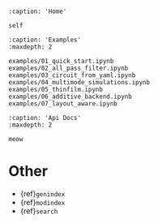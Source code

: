 ```{include} ../../README.md
```

```{toctree}
:caption: 'Home'

self
```

```{toctree}
:caption: 'Examples'
:maxdepth: 2

examples/01_quick_start.ipynb
examples/02_all_pass_filter.ipynb
examples/03_circuit_from_yaml.ipynb
examples/04_multimode_simulations.ipynb
examples/05_thinfilm.ipynb
examples/06_additive_backend.ipynb
examples/07_layout_aware.ipynb
```

```{toctree}
:caption: 'Api Docs'
:maxdepth: 2

meow
```

# Other

- {ref}`genindex`
- {ref}`modindex`
- {ref}`search`
